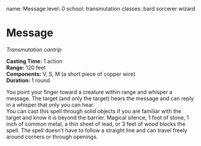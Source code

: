 name: Message
level: 0
school: transmutation
classes: bard
         sorcerer
         wizard

# Message 
_Transmutation cantrip_ 

**Casting Time:** 1 action    
**Range:** 120 feet    
**Components:** V, S, M (a short piece of copper wire)    
**Duration:** 1 round 

You point your finger toward a creature within range and whisper a message. The target (and only the target) hears the message and can reply in a whisper that only you can hear.    
You can cast this spell through solid objects if you are familiar with the target and know it is beyond the barrier. Magical silence, 1 foot of stone, 1 inch of common metal, a thin sheet of lead, or 3 feet of wood blocks the spell. The spell doesn't have to follow a straight line and can travel freely around corners or through openings. 
